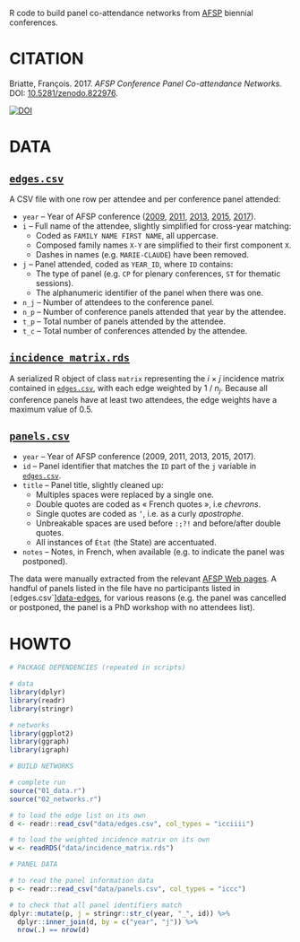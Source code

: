 R code to build panel co-attendance networks from [AFSP](http://www.afsp.info/) biennial conferences.

# CITATION

Briatte, François. 2017. _AFSP Conference Panel Co-attendance Networks._ DOI: [10.5281/zenodo.822976](https://doi.org/10.5281/zenodo.822976).

[![DOI](https://zenodo.org/badge/96291301.svg)](https://zenodo.org/badge/latestdoi/96291301)

# DATA

## [`edges.csv`][data-edges]

A CSV file with one row per attendee and per conference panel attended:

- `year` – Year of AFSP conference ([2009][2009], [2011][2011], [2013][2013], [2015][2015], [2017][2017]).
- `i` – Full name of the attendee, slightly simplified for cross-year matching:
  - Coded as `FAMILY NAME FIRST NAME`, all uppercase.
  - Composed family names `X-Y` are simplified to their first component `X`.
  - Dashes in names (e.g. `MARIE-CLAUDE`) have been removed.
- `j` – Panel attended, coded as `YEAR_ID`, where `ID` contains:
  - The type of panel (e.g. `CP` for plenary conferences, `ST` for thematic sessions).
  - The alphanumeric identifier of the panel when there was one.
- `n_j` – Number of attendees to the conference panel.
- `n_p` – Number of conference panels attended that year by the attendee.
- `t_p` – Total number of panels attended by the attendee.
- `t_c` – Total number of conferences attended by the attendee.

[data-edges]: https://github.com/briatte/congres-afsp/blob/master/data/edges.csv
[2009]: http://www.afsp.info/archives/congres/congres2009/programmes/indexnoms.html
[2011]: http://www.afsp.info/archives/congres/congres2011/programme/index.html
[2013]: http://www.afsp.info/archives/congres/congres2013/indexducongres.html
[2015]: http://www.afsp.info/archives/congres/congres2015/indexcongres.html
[2017]: http://www.afsp.info/congres/congres-2017/index/

## [`incidence_matrix.rds`][data-incidence_matrix]

A serialized R object of class `matrix` representing the _i_ &times; _j_ incidence matrix contained in [`edges.csv`][data-edges], with each edge weighted by 1 / _n<sub>j</sub>_. Because all conference panels have at least two attendees, the edge weights have a maximum value of 0.5.

[data-incidence_matrix]: https://github.com/briatte/congres-afsp/blob/master/data/incidence_matrix.rds

## [`panels.csv`][data-panels]

- `year` – Year of AFSP conference (2009, 2011, 2013, 2015, 2017).
- `id` – Panel identifier that matches the `ID` part of the `j` variable in [`edges.csv`][data-edges].
- `title` – Panel title, slightly cleaned up:
  - Multiples spaces were replaced by a single one.
  - Double quotes are coded as « French quotes », i.e _chevrons_.
  - Single quotes are coded as `’`, i.e. as a curly _apostrophe_.
  - Unbreakable spaces are used before `:;?!` and before/after double quotes.
  - All instances of `État` (the State) are accentuated.
- `notes` – Notes, in French, when available (e.g. to indicate the panel was postponed).

The data were manually extracted from the relevant [AFSP Web pages](http://www.afsp.info/congres/editions-precedentes/). A handful of panels listed in the file have no participants listed in `[`edges.csv`][data-edges], for various reasons (e.g. the panel was cancelled or postponed, the panel is a PhD workshop with no attendees list).

[data-panels]: https://github.com/briatte/congres-afsp/blob/master/data/panels.csv

# HOWTO

```r
# PACKAGE DEPENDENCIES (repeated in scripts)

# data
library(dplyr)
library(readr)
library(stringr)

# networks
library(ggplot2)
library(ggraph)
library(igraph)

# BUILD NETWORKS

# complete run
source("01_data.r")
source("02_networks.r")

# to load the edge list on its own
d <- readr::read_csv("data/edges.csv", col_types = "icciiii")

# to load the weighted incidence matrix on its own
w <- readRDS("data/incidence_matrix.rds")

# PANEL DATA

# to read the panel information data
p <- readr::read_csv("data/panels.csv", col_types = "iccc")

# to check that all panel identifiers match
dplyr::mutate(p, j = stringr::str_c(year, "_", id)) %>% 
  dplyr::inner_join(d, by = c("year", "j")) %>% 
  nrow(.) == nrow(d)
```
